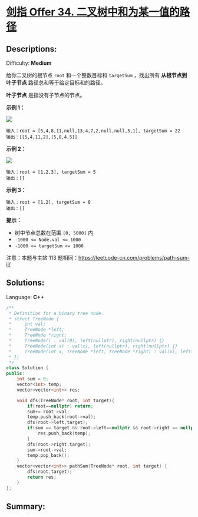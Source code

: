 # [剑指 Offer 34\. 二叉树中和为某一值的路径](https://leetcode-cn.com/problems/er-cha-shu-zhong-he-wei-mou-yi-zhi-de-lu-jing-lcof/)

## Descriptions:
Difficulty: **Medium**


给你二叉树的根节点 `root` 和一个整数目标和 `targetSum` ，找出所有 **从根节点到叶子节点** 路径总和等于给定目标和的路径。

**叶子节点** 是指没有子节点的节点。

**示例 1：**

![](https://assets.leetcode.com/uploads/2021/01/18/pathsumii1.jpg)

```
输入：root = [5,4,8,11,null,13,4,7,2,null,null,5,1], targetSum = 22
输出：[[5,4,11,2],[5,8,4,5]]
```

**示例 2：**

![](https://assets.leetcode.com/uploads/2021/01/18/pathsum2.jpg)

```
输入：root = [1,2,3], targetSum = 5
输出：[]
```

**示例 3：**

```
输入：root = [1,2], targetSum = 0
输出：[]
```

**提示：**

*   树中节点总数在范围 `[0, 5000]` 内
*   `-1000 <= Node.val <= 1000`
*   `-1000 <= targetSum <= 1000`

注意：本题与主站 113 题相同：https://leetcode-cn.com/problems/path-sum-ii/


## Solutions:

Language: **C++**

```c++
​/**
 * Definition for a binary tree node.
 * struct TreeNode {
 *     int val;
 *     TreeNode *left;
 *     TreeNode *right;
 *     TreeNode() : val(0), left(nullptr), right(nullptr) {}
 *     TreeNode(int x) : val(x), left(nullptr), right(nullptr) {}
 *     TreeNode(int x, TreeNode *left, TreeNode *right) : val(x), left(left), right(right) {}
 * };
 */
class Solution {
public:
    int sum = 0;
    vector<int> temp;
    vector<vector<int>> res;

    void dfs(TreeNode* root, int target){
        if(root==nullptr) return;
        sum+= root->val;
        temp.push_back(root->val);
        dfs(root->left,target);
        if(sum == target && root->left==nullptr && root->right == nullptr){
            res.push_back(temp);
        }
        dfs(root->right,target);
        sum-=root->val;
        temp.pop_back();
    }
    vector<vector<int>> pathSum(TreeNode* root, int target) {
        dfs(root,target);
        return res;
    }
};
```

## Summary:
